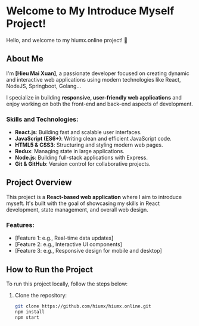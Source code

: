 # Welcome to My Introduce Myself Project!

Hello, and welcome to my hiumx.online project! 🙌

## About Me

I'm **[Hieu Mai Xuan]**, a passionate developer focused on creating dynamic and interactive web applications using modern technologies like React, NodeJS, Springboot, Golang...

I specialize in building **responsive, user-friendly web applications** and enjoy working on both the front-end and back-end aspects of development.

### Skills and Technologies:
- **React.js**: Building fast and scalable user interfaces.
- **JavaScript (ES6+)**: Writing clean and efficient JavaScript code.
- **HTML5 & CSS3**: Structuring and styling modern web pages.
- **Redux**: Managing state in large applications.
- **Node.js**: Building full-stack applications with Express.
- **Git & GitHub**: Version control for collaborative projects.

## Project Overview

This project is a **React-based web application** where I aim to introduce myseft. It's built with the goal of showcasing my skills in React development, state management, and overall web design.

### Features:
- [Feature 1: e.g., Real-time data updates]
- [Feature 2: e.g., Interactive UI components]
- [Feature 3: e.g., Responsive design for mobile and desktop]

## How to Run the Project

To run this project locally, follow the steps below:

1. Clone the repository:
   ```bash
   git clone https://github.com/hiumx/hiumx.online.git
   npm install
   npm start
